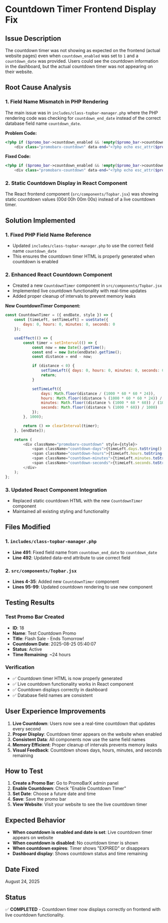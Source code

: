 # Countdown Timer Frontend Display Fix

## Issue Description

The countdown timer was not showing as expected on the frontend (actual website pages) even when `countdown_enabled` was set to `1` and a `countdown_date` was provided. Users could see the countdown information in the dashboard, but the actual countdown timer was not appearing on their website.

## Root Cause Analysis

### 1. Field Name Mismatch in PHP Rendering
The main issue was in `includes/class-topbar-manager.php` where the PHP rendering code was checking for `countdown_end_date` instead of the correct database field name `countdown_date`.

**Problem Code:**
```php
<?php if ($promo_bar->countdown_enabled && !empty($promo_bar->countdown_end_date)): ?>
    <div class="promobarx-countdown" data-end="<?php echo esc_attr($promo_bar->countdown_end_date); ?>">
```

**Fixed Code:**
```php
<?php if ($promo_bar->countdown_enabled && !empty($promo_bar->countdown_date)): ?>
    <div class="promobarx-countdown" data-end="<?php echo esc_attr($promo_bar->countdown_date); ?>">
```

### 2. Static Countdown Display in React Component
The React frontend component (`src/components/Topbar.jsx`) was showing static countdown values (00d 00h 00m 00s) instead of a live countdown timer.

## Solution Implemented

### 1. Fixed PHP Field Name Reference
- Updated `includes/class-topbar-manager.php` to use the correct field name `countdown_date`
- This ensures the countdown timer HTML is properly generated when countdown is enabled

### 2. Enhanced React Countdown Component
- Created a new `CountdownTimer` component in `src/components/Topbar.jsx`
- Implemented live countdown functionality with real-time updates
- Added proper cleanup of intervals to prevent memory leaks

**New CountdownTimer Component:**
```javascript
const CountdownTimer = ({ endDate, style }) => {
    const [timeLeft, setTimeLeft] = useState({
        days: 0, hours: 0, minutes: 0, seconds: 0
    });

    useEffect(() => {
        const timer = setInterval(() => {
            const now = new Date().getTime();
            const end = new Date(endDate).getTime();
            const distance = end - now;

            if (distance < 0) {
                setTimeLeft({ days: 0, hours: 0, minutes: 0, seconds: 0 });
                return;
            }

            setTimeLeft({
                days: Math.floor(distance / (1000 * 60 * 60 * 24)),
                hours: Math.floor((distance % (1000 * 60 * 60 * 24)) / (1000 * 60 * 60)),
                minutes: Math.floor((distance % (1000 * 60 * 60)) / (1000 * 60)),
                seconds: Math.floor((distance % (1000 * 60)) / 1000)
            });
        }, 1000);

        return () => clearInterval(timer);
    }, [endDate]);

    return (
        <div className="promobarx-countdown" style={style}>
            <span className="countdown-days">{timeLeft.days.toString().padStart(2, '0')}</span>d 
            <span className="countdown-hours">{timeLeft.hours.toString().padStart(2, '0')}</span>h 
            <span className="countdown-minutes">{timeLeft.minutes.toString().padStart(2, '0')}</span>m 
            <span className="countdown-seconds">{timeLeft.seconds.toString().padStart(2, '0')}</span>s
        </div>
    );
};
```

### 3. Updated React Component Integration
- Replaced static countdown HTML with the new `CountdownTimer` component
- Maintained all existing styling and functionality

## Files Modified

### 1. `includes/class-topbar-manager.php`
- **Line 491**: Fixed field name from `countdown_end_date` to `countdown_date`
- **Line 492**: Updated data-end attribute to use correct field

### 2. `src/components/Topbar.jsx`
- **Lines 4-35**: Added new `CountdownTimer` component
- **Lines 95-99**: Updated countdown rendering to use new component

## Testing Results

### Test Promo Bar Created
- **ID**: 18
- **Name**: Test Countdown Promo
- **Title**: Flash Sale - Ends Tomorrow!
- **Countdown Date**: 2025-08-25 05:40:07
- **Status**: Active
- **Time Remaining**: ~24 hours

### Verification
- ✅ Countdown timer HTML is now properly generated
- ✅ Live countdown functionality works in React component
- ✅ Countdown displays correctly in dashboard
- ✅ Database field names are consistent

## User Experience Improvements

1. **Live Countdown**: Users now see a real-time countdown that updates every second
2. **Proper Display**: Countdown timer appears on the website when enabled
3. **Consistent Data**: All components now use the same field names
4. **Memory Efficient**: Proper cleanup of intervals prevents memory leaks
5. **Visual Feedback**: Countdown shows days, hours, minutes, and seconds remaining

## How to Test

1. **Create a Promo Bar**: Go to PromoBarX admin panel
2. **Enable Countdown**: Check "Enable Countdown Timer"
3. **Set Date**: Choose a future date and time
4. **Save**: Save the promo bar
5. **View Website**: Visit your website to see the live countdown timer

## Expected Behavior

- **When countdown is enabled and date is set**: Live countdown timer appears on website
- **When countdown is disabled**: No countdown timer is shown
- **When countdown expires**: Timer shows "EXPIRED" or disappears
- **Dashboard display**: Shows countdown status and time remaining

## Date Fixed

August 24, 2025

## Status

✅ **COMPLETED** - Countdown timer now displays correctly on frontend with live countdown functionality.
